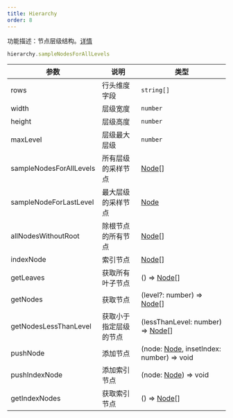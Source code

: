 ```yaml
---
title: Hierarchy
order: 8
---
```


功能描述：节点层级结构。[详情](https://github.com/antvis/S2/blob/next/packages/s2-core/src/facet/layout/hierarchy.ts)

```ts
hierarchy.sampleNodesForAllLevels
```

| 参数 | 说明 | 类型 |
| --- | --- | --- |
| rows | 行头维度字段 | `string[]` |
| width | 层级宽度 | `number` |
| height | 层级高度 | `number` |
| maxLevel | 层级最大层级 | `number` |
| sampleNodesForAllLevels | 所有层级的采样节点 | [Node](/docs/api/basic-class/node)[] |
| sampleNodeForLastLevel | 最大层级的采样节点 | [Node](/docs/api/basic-class/node) |
| allNodesWithoutRoot | 除根节点的所有节点 | [Node](/docs/api/basic-class/node)[] |
| indexNode | 索引节点 | [Node](/docs/api/basic-class/node)[] |
| getLeaves | 获取所有叶子节点 | () => [Node](/docs/api/basic-class/node)[] |
| getNodes | 获取节点 | (level?: number) => [Node](/docs/api/basic-class/node)[] |
| getNodesLessThanLevel | 获取小于指定层级的节点 | (lessThanLevel: number) => [Node](/docs/api/basic-class/node)[] |
| pushNode | 添加节点 | (node: [Node](/docs/api/basic-class/node), insetIndex: number) => void |
| pushIndexNode | 添加索引节点 | (node: [Node](/docs/api/basic-class/node)) => void |
| getIndexNodes | 获取索引节点 | () => [Node](/docs/api/basic-class/node)[] |
